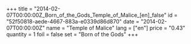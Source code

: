 +++
title = "2014-02-07T00:00:00Z_Born_of_the_Gods_Temple_of_Malice_[en]_false"
id = "52f50818-aede-4667-883a-e0339d86d870"
date = "2014-02-07T00:00:00Z"
name = "Temple of Malice"
lang = ["en"]
price = "0.43"
quantity = 1
foil = false
set = "Born of the Gods"
+++
